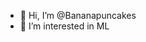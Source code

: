 - 👋 Hi, I’m @Bananapuncakes
- 👀 I’m interested in ML

<!---
Bananapuncakes/Bananapuncakes is a ✨ special ✨ repository because its `README.md` (this file) appears on your GitHub profile.
You can click the Preview link to take a look at your changes.
--->
